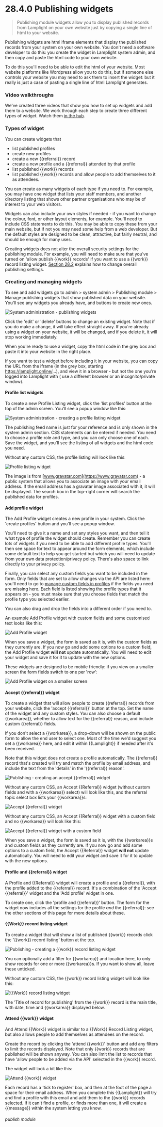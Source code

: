 # 28.4.0 Publishing widgets

> Publishing module widgets allow you to display published records from Lamplight on your own website just by copying a single line of html to your website.


Publishing widgets are html iframe elements that display the published records from your system on your own website. You
don't need a software developer to do this: you create the widget in Lamplight system admin, and then copy and paste the
html code to your own website.

To do this you'll need to be able to edit the html of your website. Most website platforms like Wordpress allow you to
do this, but if someone else controls your website you may need to ask them to insert the widget: but it really is just
a case of pasting a single line of html Lamplight generates.

### Video walkthroughs

We've created three videos that show you how to set up widgets and add them to a website. We work through each 
step to create three different types of widget. Watch them [in the hub](/help/index/p/52.5).

### Types of widget

You can create widgets that

- list published profiles
- create new profiles
- create a new {{referral}} record
- create a new profile and a {{referral}} attended by that profile
- list published {{work}} records
- list published {{work}} records and allow people to add themselves to it as attendees.

You can create as many widgets of each type if you need to. For example, you may have one widget that lists your staff
members, and another directory listing that shows other partner organisations who may be of interest to your web
visitors.

Widgets can also include your own styles if needed - if you want to change the colour, font, or other layout elements,
for example. You'll need to include CSS statements to do this. You may be able to copy these from your main website, but
if not you may need some help from a web developer. But the default styles are designed to be clean, attractive, but
fairly neutral, and should be enough for many uses.

Creating widgets does not alter the overall security settings for the publishing module. For example, you will need to
make sure that you've turned on 'allow publish {{work}} records' if you want to use a {{work}} record listing
widget.  [Section 28.2](/help/index/p/28.2) explains how to change overall publishing settings.

### Creating and managing widgets

To see and add widgets go to admin > system admin > Publishing module > Manage publishing widgets that show published
data on your website. You'll see any widgets you already have, and buttons to create new ones.

![System administration - publishing widgets](28.4.0a.PNG)

Click the 'edit' or 'delete' buttons to change an existing widget. Note that if you do make a change, it will take
effect straight away. If you're already using a widget on your website, it will be changed, and if you delete it, it
will stop working immediately.

When you're ready to use a widget, copy the html code in the grey box and paste it into your website in the right place.

If you want to test a widget before including it in your website, you can copy the URL from the iframe (in the grey box,
starting https://lamplight.online/...), and view it in a browser - but not the one you're logged into Lamplight with (
use a different browser or an incognito/private window).

#### Profile list widgets

To create a new Profile Listing widget, click the 'list profiles' button at the top of the admin screen. You'll see a
popup window like this:

![System administration - creating a profile listing widget](28.4.0b.PNG)

The publishing feed name is just for your reference and is only shown in the system admin section. CSS statements can be
entered if needed. You need to choose a profile role and type, and you can only choose one of each. Save the widget, and
you'll see the listing of all widgets and the html code you need.

Without any custom CSS, the profile listing will look like this:

![Profile listing widget](28.4.0c.PNG)

The image is from [www.gravatar.com](https://www.gravatar.com) - a public system that allows you to associate an image
with your email address. If the email address has a gravatar image associated with it, it will be displayed. The search
box in the top-right corner will search the published data for profiles.

#### Add profile widget

The Add Profile widget creates a new profile in your system. Click the 'create profiles' button and you'll see a popup
window.

You'll need to give it a name and set any styles you want, and then tell it what type of profile the widget should
create. Remember you can create lots of widgets if you need to be able to add different profile types. You'll then see
space for text to appear around the form elements, which include some default text to help you get started but which you
will need to update from your own data protection/privacy policy. There's also space to link directly to your privacy
policy.

Finally, you can select any custom fields you want to be included in the form. Only fields that are set to allow changes
via the API are listed here: you'll need to go to [manage custom fields in profiles](/help/index/p/16.7.0) if the fields
you need are missing here. Each field is listed showing the profile types that it appears on - you must make sure that
you choose fields that match the profile type you selected earlier.

You can also drag and drop the fields into a different order if you need to.

An example Add Profile widget with custom fields and some customised text looks like this:

![Add Profile widget](28.4.0i.png)

When you save a widget, the form is saved as it is, with the custom fields as they currently are. If you now go and add
some options to a custom field, the Add Profile widget **will not** update automatically. You will need to edit your
widget and save it for it to update with the new options.

These widgets are designed to be mobile friendly: if you view on a smaller screen the form fields switch to one per
'row':

![Add Profile widget on a smaller screen](28.4.0j.png)

#### Accept {{referral}} widget

To create a widget that will allow people to create {{referral}} records from your website, click the 'accept
{{referral}}' button at the top. Set the name of the widget and any custom styles. You can also choose a default
{{workarea}}, whether to allow text for the {{referral}} reason, and include custom {{referral}} fields.

If you don't select a {{workarea}}, a drop-down will be shown on the public form to allow the end user to select one.
Most of the time we'd suggest you set a {{workarea}} here, and edit it within {{Lamplight}} if needed after it's been
received.

Note that this widget does not create a profile automatically. The {{referral}} record that's created will try and match
the profile by email address, and include the text from the 'details' in the '{{referral}} reason'.

![Publishing - creating an accept {{referral}} widget](28.4.0d.PNG)

Without any custom CSS, an Accept {{Referral}} widget (without custom fields and with a {{workarea}} select) will look
like this, and the referral topic select box lists your {{workarea}}s:

![Accept {{referral}} widget](28.4.0e.PNG)

Without any custom CSS, an Accept {{Referral}} widget with a custom field and no {{workarea}} will look like this:

![Accept {{referral}} widget with a custom field](28.4.0h.png)

When you save a widget, the form is saved as it is, with the {{workarea}}s and custom fields as they currently are. If
you now go and add some options to a custom field, the Accept {{Referral}} widget **will not** update automatically. You
will need to edit your widget and save it for it to update with the new options.

#### Profile and {{referral}} widget

A Profile and {{Referral}} widget will create a profile and a {{referral}}, with the profile added to the {{referral}}
record. It's a combination of the 'Accept {{referral}}' widget and the 'Add profile' widget in one.

To create one, click the 'profile and {{referral}}' button. The form for the widget now includes all the settings for
the profile *and* the {{referral}}: see the other sections of this page for more details about these.

#### {{Work}} record listing widget

To create a widget that will show a list of published {{work}} records click the '{{work}} record listing' button at the
top.

![Publishing - creating a {{work}} record listing widget](28.4.0f.PNG)

You can optionally add a filter for {{workarea}} and location here, to only show records for one or more {{workarea}}s.
If you want to show all, leave these unticked.

Without any custom CSS, the {{work}} record listing widget will look like this:

![{{Work}} record listing widget](28.4.0g.PNG)

The 'Title of record for publishing' from the {{work}} record is the main title, with date, time and {{workarea}}
displayed below.


#### Attend {{work}} widget

And Attend {{Work}} widget is similar to a {{Work}} Record Listing widget, but also allows people to add themselves as 
attendees on the record.

Create the record by clicking the 'attend {{work}}' button and add any filters to limit the records displayed.  Note that
only {{work}} records that are published will be shown anyway.  You can also limit the list to records that have 
'allow people to be added via the API' selected in the {{work}} record.

The widget will look a bit like this:

![Attend {{work}} widget](28.4.0k.png)

Each record has a 'tick to register' box, and then at the foot of the page a space for their email address.  When you
complete this {{Lamplight}} will try and find a profile with this email and add them to the {{work}} records selected.
If it can't find a profile, or finds more than one, it will create a {{message}} within the system letting you know.


###### publish module

